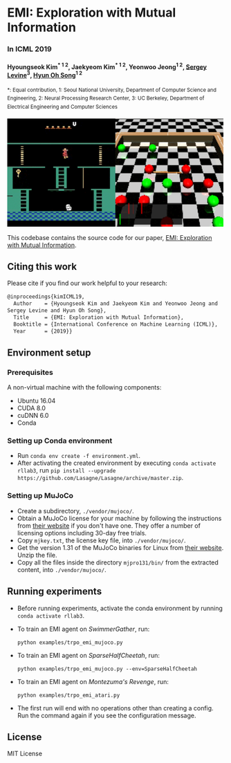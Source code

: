 # EMI: Exploration with Mutual Information
### In ICML 2019

#### Hyoungseok Kim<sup>\* 1 2</sup>, Jaekyeom Kim<sup>\* 1 2</sup>, Yeonwoo Jeong<sup>1 2</sup>, [Sergey Levine](https://people.eecs.berkeley.edu/~svlevine/)<sup>3</sup>, [Hyun Oh Song](http://mllab.snu.ac.kr/hyunoh/)<sup>1 2</sup>

<sup><a name="equal">*</a>: Equal contribution, <a name="snu">1</a>: Seoul National University, Department of Computer Science and Engineering, <a name="nprc">2</a>: Neural Processing Research Center, <a name="ucb">3</a>: UC Berkeley, Department of Electrical Engineering and Computer Sciences</sup>

<img src="demos/emi_demo.gif" width="500" />

This codebase contains the source code for our paper, [EMI: Exploration with Mutual Information](https://arxiv.org/abs/1810.01176). 

## Citing this work

Please cite if you find our work helpful to your research:

    @inproceedings{kimICML19,
      Author    = {Hyoungseok Kim and Jaekyeom Kim and Yeonwoo Jeong and Sergey Levine and Hyun Oh Song},
      Title     = {EMI: Exploration with Mutual Information},
      Booktitle = {International Conference on Machine Learning (ICML)},
      Year      = {2019}}

## Environment setup

### Prerequisites

A non-virtual machine with the following components:

* Ubuntu 16.04
* CUDA 8.0
* cuDNN 6.0
* Conda

### Setting up Conda environment

* Run ```conda env create -f environment.yml```.
* After activating the created environment by executing ```conda activate rllab3```, run ```pip install --upgrade https://github.com/Lasagne/Lasagne/archive/master.zip```.

### Setting up MuJoCo

* Create a subdirectory, `./vendor/mujoco/`.
* Obtain a MuJoCo license for your machine by following the instructions from [their website](https://www.roboti.us/license.html) if you don't have one. They offer a number of licensing options including 30-day free trials.
* Copy `mjkey.txt`, the license key file, into `./vendor/mujoco/`.
* Get the version 1.31 of the MuJoCo binaries for Linux from [their website](https://www.roboti.us/download/mjpro131_linux.zip). Unzip the file.
* Copy all the files inside the directory `mjpro131/bin/` from the extracted content, into `./vendor/mujoco/`.


## Running experiments

* Before running experiments, activate the conda environment by running ```conda activate rllab3```.
* To train an EMI agent on *SwimmerGather*, run:

      python examples/trpo_emi_mujoco.py
* To train an EMI agent on *SparseHalfCheetah*, run:

      python examples/trpo_emi_mujoco.py --env=SparseHalfCheetah
* To train an EMI agent on *Montezuma's Revenge*, run:

      python examples/trpo_emi_atari.py
* The first run will end with no operations other than creating a config. Run the command again if you see the configuration message.


## License

MIT License
